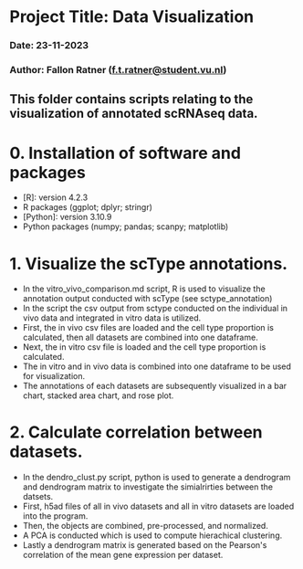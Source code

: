 # Project Title: Data Visualization
### Date: 23-11-2023
### Author: Fallon Ratner (f.t.ratner@student.vu.nl)
## This folder contains scripts relating to the visualization of annotated scRNAseq data.

# 0. Installation of software and packages
* [R]: version 4.2.3
* R packages (ggplot; dplyr; stringr)
* [Python]: version 3.10.9
* Python packages (numpy; pandas; scanpy; matplotlib)

# 1. Visualize the scType annotations. 
* In the vitro_vivo_comparison.md script, R is used to visualize the annotation output conducted with scType (see sctype_annotation)
* In the script the csv output from sctype conducted on the individual in vivo data and integrated in vitro data is utilized. 
* First, the in vivo csv files are loaded and the cell type proportion is calculated, then all datasets are combined into one dataframe.
* Next, the in vitro csv file is loaded and the cell type proportion is calculated.
* The in vitro and in vivo data is combined into one dataframe to be used for visualization.
* The annotations of each datasets are subsequently visualized in a bar chart, stacked area chart, and rose plot. 

# 2. Calculate correlation between datasets.
* In the dendro_clust.py script, python is used to generate a dendrogram and dendrogram matrix to investigate the simialrirties between the datsets.
* First, h5ad files of all in vivo datasets and all in vitro datasets are loaded into the program.
* Then, the objects are combined, pre-processed, and normalized.
* A PCA is conducted which is used to compute hierachical clustering.
* Lastly a dendrogram matrix is generated based on the Pearson's correlation of the mean gene expression per dataset. 
